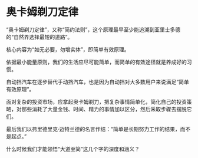 # 奥卡姆剃刀定律

“奥卡姆剃刀定律”，又称“简约法则”，这个原理最早至少能追溯到亚里士多德的“自然界选择最短的道路”。

核心内容为“如无必要，勿增实体”，即简单有效原理。

依据最小能量原则，我们的生活应尽可能简单，而简单的有效途径就是养成好的习惯。

自动挡汽车在逐步替代手动挡汽车，也是因为自动挡对大多数用户来说满足“简单有效原理”。

面对复杂的投资市场，应拿起奥卡姆剃刀，把复杂事情简单化，简化自己的投资策略，对那些消耗了大量金钱、时间、精力的事情加以区分，然后釆取步骤去摆脱它们。

最后我们以弗里德里克·迈特兰德的名言作结：“简单是长期努力工作的结果，而不是起点。”

什么时候我们才能领悟“大道至简”这几个字的深度和涵义？
